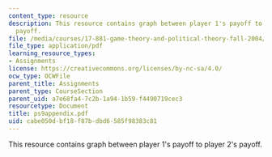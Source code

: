 ```yaml
---
content_type: resource
description: This resource contains graph between player 1's payoff to player 2's
  payoff.
file: /media/courses/17-881-game-theory-and-political-theory-fall-2004/cabe050dbf18f87bdbd6585f98383c81_ps9appendix.pdf
file_type: application/pdf
learning_resource_types:
- Assignments
license: https://creativecommons.org/licenses/by-nc-sa/4.0/
ocw_type: OCWFile
parent_title: Assignments
parent_type: CourseSection
parent_uid: a7e68fa4-7c2b-1a94-1b59-f4490719cec3
resourcetype: Document
title: ps9appendix.pdf
uid: cabe050d-bf18-f87b-dbd6-585f98383c81
---
```

This resource contains graph between player 1's payoff to player 2's payoff.